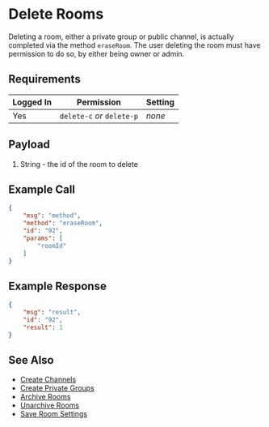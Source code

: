 # Delete Rooms

Deleting a room, either a private group or public channel, is actually completed via the method `eraseRoom`. The user deleting the room must have permission to do so, by either being owner or admin.

## Requirements

| Logged In | Permission                 | Setting |
| --------- | -------------------------- | ------- |
| Yes       | `delete-c` _or_ `delete-p` | _none_  |

## Payload

1. String - the id of the room to delete

## Example Call

```json
{
    "msg": "method",
    "method": "eraseRoom",
    "id": "92",
    "params": [
        "roomId"
    ]
}
```

## Example Response

```json
{
    "msg": "result",
    "id": "92",
    "result": 1
}
```

## See Also

- [Create Channels][1]
- [Create Private Groups][2]
- [Archive Rooms][3]
- [Unarchive Rooms][4]
- [Save Room Settings][5]

[1]: ../create-channels/

[2]: ../create-private-groups/

[3]: ../archive-rooms/

[4]: ../unarchive-rooms/

[5]: ../save-room-settings/

